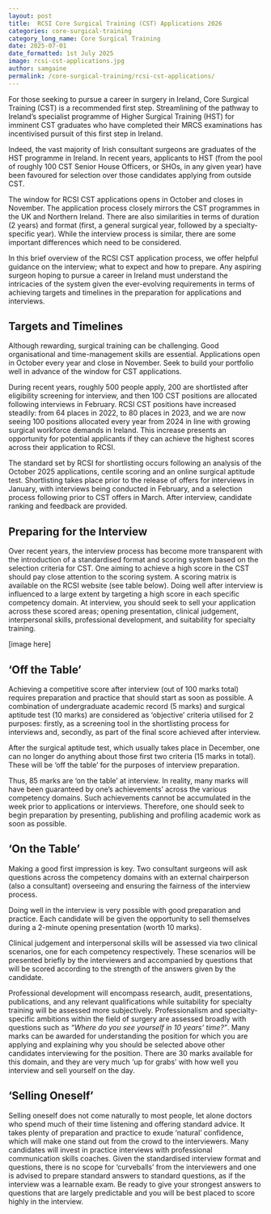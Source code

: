 ```yaml
---
layout: post
title:  RCSI Core Surgical Training (CST) Applications 2026
categories: core-surgical-training
category_long_name: Core Surgical Training
date: 2025-07-01
date_formatted: 1st July 2025
image: rcsi-cst-applications.jpg
author: samgaine
permalink: /core-surgical-training/rcsi-cst-applications/
---
```

For those seeking to pursue a career in surgery in Ireland, Core Surgical Training (CST) is a recommended first step. Streamlining of the pathway to Ireland’s specialist programme of Higher Surgical Training (HST) for imminent CST graduates who have completed their MRCS examinations has incentivised pursuit of this first step in Ireland.

Indeed, the vast majority of Irish consultant surgeons are graduates of the HST programme in Ireland. In recent years, applicants to HST (from the pool of roughly 100 CST Senior House Officers, or SHOs, in any given year) have been favoured for selection over those candidates applying from outside CST.

The window for RCSI CST applications opens in October and closes in November. The application process closely mirrors the CST programmes in the UK and Northern Ireland. There are also similarities in terms of duration (2 years) and format (first, a general surgical year, followed by a specialty-specific year). While the interview process is similar, there are some important differences which need to be considered. 

In this brief overview of the RCSI CST application process, we offer helpful guidance on the interview; what to expect and how to prepare. Any aspiring surgeon hoping to pursue a career in Ireland must understand the intricacies of the system given the ever-evolving requirements in terms of achieving targets and timelines in the preparation for applications and interviews.

## Targets and Timelines

Although rewarding, surgical training can be challenging. Good organisational and time-management skills are essential. Applications open in October every year and close in November. Seek to build your portfolio well in advance of the window for CST applications.

During recent years, roughly 500 people apply, 200 are shortlisted after eligibility screening for interview, and then 100 CST positions are allocated following interviews in February. RCSI CST positions have increased steadily: from 64 places in 2022, to 80 places in 2023, and we are now seeing 100 positions allocated every year from 2024 in line with growing surgical workforce demands in Ireland. This increase presents an opportunity for potential applicants if they can achieve the highest scores across their application to RCSI.

The standard set by RCSI for shortlisting occurs following an analysis of the October 2025 applications, centile scoring and an online surgical aptitude test. Shortlisting takes place prior to the release of offers for interviews in January, with interviews being conducted in February, and a selection process following prior to CST offers in March. After interview, candidate ranking and feedback are provided.

## Preparing for the Interview

Over recent years, the interview process has become more transparent with the introduction of a standardised format and scoring system based on the selection criteria for CST. One aiming to achieve a high score in the CST should pay close attention to the scoring system. A scoring matrix is available on the RCSI website (see table below). Doing well after interview is influenced to a large extent by targeting a high score in each specific competency domain. At interview, you should seek to sell your application across these scored areas; opening presentation, clinical judgement, interpersonal skills, professional development, and suitability for specialty training.

[image here]

## ‘Off the Table’

Achieving a competitive score after interview (out of 100 marks total) requires preparation and practice that should start as soon as possible. A combination of undergraduate academic record (5 marks) and surgical aptitude test (10 marks) are considered as ‘objective’ criteria utilised for 2 purposes: firstly, as a screening tool in the shortlisting process for interviews and, secondly, as part of the final score achieved after interview. 

After the surgical aptitude test, which usually takes place in December, one can no longer do anything about those first two criteria (15 marks in total). These will be ‘off the table’ for the purposes of interview preparation. 

Thus, 85 marks are ‘on the table’ at interview. In reality, many marks will have been guaranteed by one’s achievements’ across the various competency domains. Such achievements cannot be accumulated in the week prior to applications or interviews. Therefore, one should seek to begin preparation by presenting, publishing and profiling academic work as soon as possible.

## ‘On the Table’

Making a good first impression is key. Two consultant surgeons will ask questions across the competency domains with an external chairperson (also a consultant) overseeing and ensuring the fairness of the interview process. 

Doing well in the interview is very possible with good preparation and practice. Each candidate will be given the opportunity to sell themselves during a 2-minute opening presentation (worth 10 marks).

Clinical judgement and interpersonal skills will be assessed via two clinical scenarios, one for each competency respectively. These scenarios will be presented briefly by the interviewers and accompanied by questions that will be scored according to the strength of the answers given by the candidate. 

Professional development will encompass research, audit, presentations, publications, and any relevant qualifications while suitability for specialty training will be assessed more subjectively. Professionalism and specialty-specific ambitions within the field of surgery are assessed broadly with questions such as _“Where do you see yourself in 10 years’ time?”_. Many marks can be awarded for understanding the position for which you are applying and explaining why you should be selected above other candidates interviewing for the position. There are 30 marks available for this domain, and they are very much ‘up for grabs’ with how well you interview and sell yourself on the day.

## ‘Selling Oneself’

Selling oneself does not come naturally to most people, let alone doctors who spend much of their time listening and offering standard advice. It takes plenty of preparation and practice to exude ‘natural’ confidence, which will make one stand out from the crowd to the interviewers. Many candidates will invest in practice interviews with professional communication skills coaches. Given the standardised interview format and questions, there is no scope for ‘curveballs’ from the interviewers and one is advised to prepare standard answers to standard questions, as if the interview was a learnable exam. Be ready to give your strongest answers to questions that are largely predictable and you will be best placed to score highly in the interview. 